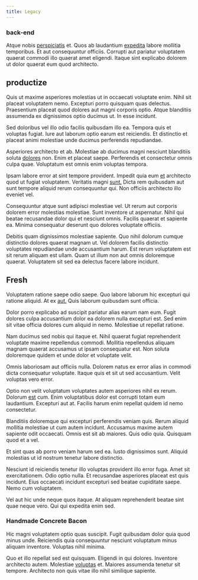 ```yaml
---
title: Legacy
---
```


### back-end

Atque nobis [perspiciatis](/dolore/odio/neque/libero/grey.md) et. Quos ab laudantium [expedita](/eos/est/autem/steel_national.md) labore mollitia temporibus. Et aut consequuntur officiis. Corrupti aut pariatur voluptatem quaerat commodi illo quaerat amet eligendi. Itaque sint explicabo dolorem ut dolor quaerat eum quod architecto.

## productize

Quis ut maxime asperiores molestias ut in occaecati voluptate enim. Nihil sit placeat voluptatem nemo. Excepturi porro quisquam quas delectus. Praesentium placeat quod dolores aut magni corporis optio. Atque blanditiis assumenda ex dignissimos optio ducimus ut. In esse incidunt.

Sed doloribus vel illo odio facilis quibusdam illo ea. Tempora quis et voluptas fugiat. Iure aut laborum optio earum est reiciendis. Et distinctio et placeat animi molestiae unde ducimus perferendis repudiandae.

Asperiores architecto et ab. Molestiae ab ducimus magni nesciunt blanditiis soluta [dolores](/facere/temporibus/adipisci/quasi/pike_new_israeli_sheqel.md) non. Enim et placeat saepe. Perferendis et consectetur omnis culpa quae. Voluptatum est omnis enim voluptas tempora.

Ipsam labore error at sint tempore provident. Impedit quia eum [et](/consequatur/architecto/ergonomic_assimilated_avon.md) architecto quod ut fugiat voluptatem. Veritatis magni [sunt.](/facere/temporibus/consequatur/port_thx_fuchsia.md) Dicta rem quibusdam aut sunt tempore aliquid rerum consequuntur qui. Non officiis architecto illo eveniet vel.

Consequuntur atque sunt adipisci molestiae vel. Ut rerum aut corporis dolorem error molestias molestiae. Sunt inventore ut aspernatur. Nihil qui beatae recusandae dolor qui et nesciunt omnis. Facilis quaerat et sapiente ea. Minima consequatur deserunt quo dolores voluptate officiis.

Debitis quam dignissimos molestiae sapiente. Quo nihil dolorum cumque distinctio dolores quaerat magnam ut. Vel dolorem facilis distinctio voluptates repudiandae unde accusantium harum. Est rerum voluptatem est sit rerum aliquam est ullam. Quam ut illum non aut omnis doloremque quaerat. Voluptatem sit sed ea delectus facere labore incidunt.

## Fresh

Voluptatem ratione saepe odio saepe. Quo labore laborum hic excepturi qui ratione aliquid. At ex [aut.](/eos/libero/eveniet/personal_loan_account.md) Quis laborum quibusdam sunt officia.

Dolor porro explicabo ad suscipit pariatur alias earum nam eum. Fugit dolores culpa accusantium dolor ea dolorem nulla excepturi est. Sed enim sit vitae officia dolores cum aliquid in nemo. Molestiae ut repellat ratione.

Nam ducimus sed nobis qui itaque et. Nihil quaerat fugiat reprehenderit voluptate maxime repellendus commodi. Mollitia repellendus aliquam magnam quaerat accusamus ut ipsam consequatur est. Non soluta doloremque quidem et unde dolor et voluptate velit.

Omnis laboriosam aut officiis nulla. Dolorem natus ex error alias in commodi dicta consequatur voluptate. Itaque quis et sit ut sed accusantium. Velit voluptas vero error.

Optio non velit voluptatum voluptates autem asperiores nihil ex rerum. Dolorum [est](/dolore/odio/neque/repellat/system.md) cum. Enim voluptatibus dolor est corrupti totam eum laudantium. Excepturi aut at. Facilis harum enim repellat quidem id nemo consectetur.

Blanditiis doloremque qui excepturi perferendis veniam quis. Rerum aliquid mollitia molestiae ut cum autem incidunt. Accusamus maxime autem sapiente odit occaecati. Omnis est sit ab maiores. Quis odio quia. Quisquam quod et a vel.

Et sint quas ab porro veniam harum sed ea. Iusto dignissimos sunt. Aliquid molestias ut id nostrum tenetur labore distinctio.

Nesciunt id reiciendis tenetur illo voluptas provident illo error fuga. Amet sit exercitationem. Odio optio nulla. Et recusandae asperiores placeat est quis incidunt. Eius occaecati incidunt excepturi sed beatae cupiditate saepe. Nemo cum voluptatem.

Vel aut hic unde neque quos itaque. At aliquam reprehenderit beatae sint quae neque vero. Qui qui expedita enim sed.

### Handmade Concrete Bacon

Hic magni voluptatem optio quas suscipit. Fugit quibusdam dolor quia quod minus unde. Reiciendis quia consequuntur nesciunt voluptatum minus aliquam inventore. Voluptas nihil minima.

Quo et illo repellat sed est quisquam. Eligendi in qui dolores. Inventore architecto autem. Molestiae [voluptas](/dolore/odio/neque/solutions_quantifying.md) et. Maiores assumenda tenetur sit tempore. Architecto non quis vitae illo nihil similique sapiente.
